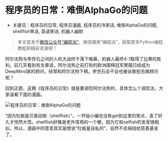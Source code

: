 # 程序员的日常：难倒AlphaGo的问题

- 关键词：程序员的日常, 程序员漫画, 程序员的冷笑话, 难倒AlphaGo的问题, shellfish笑话, 英语笑话, 机器人幽默

> 本文首发于[微信公众号“编程派”](http://mp.weixin.qq.com/s?__biz=MzAwNDc0MTUxMw==&mid=401915436&idx=1&sn=094b0f08b1106c1d57749393e13613f4#rd)。微信搜索“编程派”，获取更多Python编程教程和精彩资源吧！

阿尔法狗与李世石之间的人机大战终于落下帷幕，机器人最终4-1取得了比赛的胜利。前几天看到有文章说，阿尔法狗之前打败的欧洲围棋冠军樊麾已经成为DeepMind家的顾问，经常和阿尔法狗下棋。李世石会不会也被谷歌挖去做顾问呢？

回到正题，这期《程序员的日常》就是要调侃阿尔法狗的，具体怎么个调侃法，大家请看下面的漫画。

![程序员的日常：难倒AlphaGo的问题](http://ww3.sinaimg.cn/mw690/006faQNTgw1f1ygqei9c0j30i20h7whp.jpg)

“因为牡蛎是贝类动物（shellfish）”。一开始小编也没有get到这里的笑点，查了好久才恍然大悟。shellfish好像是老外常用的一个梗，因为它和selfish的发音很相似。所以，漫画中的意思其实是想说“牡蛎是自私的”，自然不会捐钱给慈善基金了。